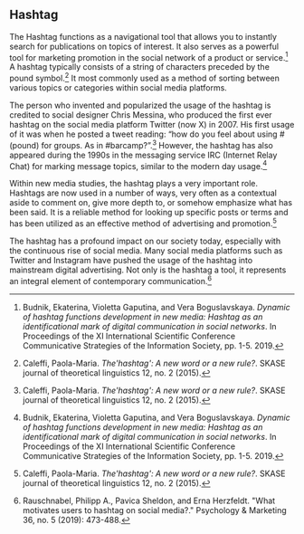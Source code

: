 ## Hashtag

The Hashtag functions as a navigational tool that allows you to instantly search for publications on topics of interest. It also serves as a powerful tool for marketing promotion in the
social network of a product or service.[^budnik19dynamic] A hashtag typically consists of a string of characters preceded by the pound symbol.[^caleffi15word] It most commonly used as a method of sorting between various topics or categories within social media platforms. 

The person who invented and popularized the usage of the hashtag is credited to social designer Chris Messina, who produced the first ever hashtag on the social media platform Twitter (now X) in 2007. His first usage of it was when he posted a tweet reading: “how do you feel
about using # (pound) for groups. As in #barcamp?”.[^caleffi15word] However, the hashtag has also appeared during the 1990s in the messaging service IRC (Internet Relay Chat) for marking message topics, similar to the modern day usage.[^budnik19dynamic]

Within new media studies, the hashtag plays a very important role. Hashtags are now used in a number of ways, very often as a contextual aside to comment on, give more
depth to, or somehow emphasize what has been said. It is a reliable method for looking up specific posts or terms and has been utilized as an effective method of advertising and promotion.[^caleffi15word]

The hashtag has a profound impact on our society today, especially with the continuous rise of social media. Many social media platforms such as Twitter and Instagram have pushed the usage of the hashtag into mainstream digital advertising. Not only is the hashtag a tool, it represents an integral element of contemporary communication.[^rauschnabel19motivate]

[^budnik19dynamic]: Budnik, Ekaterina, Violetta Gaputina, and Vera Boguslavskaya. _Dynamic of hashtag functions development in new media: Hashtag as an identificational mark of digital communication in social networks_. In Proceedings of the XI International Scientific Conference Communicative Strategies of the Information Society, pp. 1-5. 2019.
[^caleffi15word]: Caleffi, Paola-Maria. _The'hashtag': A new word or a new rule?_. SKASE journal of theoretical linguistics 12, no. 2 (2015).
[^rauschnabel19motivate]: Rauschnabel, Philipp A., Pavica Sheldon, and Erna Herzfeldt. "What motivates users to hashtag on social media?." Psychology & Marketing 36, no. 5 (2019): 473-488.
